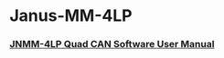 # Janus-MM-4LP

### [JNMM-4LP Quad CAN Software User Manual](jnmm-4lp-quad-can-software-user-manual/)

